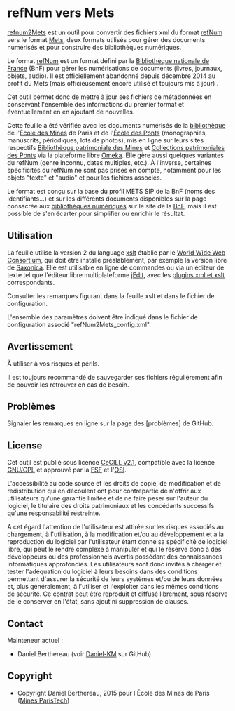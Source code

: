 refNum vers Mets
================

[refnum2Mets] est un outil pour convertir des fichiers xml du format [refNum]
vers le format [Mets], deux formats utilisés pour gérer des documents numérisés
et pour construire des bibliothèques numériques.

Le format [refNum] est un format défini par la [Bibliothèque nationale de France]
(BnF) pour gérer les numérisations de documents (livres, journaux, objets,
audio). Il est officiellement abandonné depuis décembre 2014 au profit du Mets
(mais officieusement encore utilisé et toujours mis à jour) .

Cet outil permet donc de mettre à jour ses fichiers de métadonnées en conservant
l'ensemble des informations du premier format et éventuellement en en ajoutant
de nouvelles.

Cette feuille a été vérifiée avec les documents numérisés de la [bibliothèque]
de l'[École des Mines] de Paris et de l'[École des Ponts] (monographies,
manuscrits, périodiques, lots de photos), mis en ligne sur leurs sites
respectifs [Bibliothèque patrimoniale des Mines] et [Collections patrimoniales des Ponts]
via la plateforme libre [Omeka]. Elle gère aussi quelques variantes du refNum
(genre inconnu, dates multiples, etc.). À l'inverse, certaines spécificités du
refNum ne sont pas prises en compte, notamment pour les objets "texte" et
"audio" et pour les fichiers associés.

Le format est conçu sur la base du profil METS SIP de la BnF (noms des
identifiants...) et sur les différents documents disponibles sur la page
consacrée aux [bibliothèques numériques] sur le site de la [BnF], mais il est
possible de s'en écarter pour simplifier ou enrichir le résultat.


Utilisation
-----------

La feuille utilise la version 2 du language [xslt] établie par le
[World Wide Web Consortium], qui doit être installé préalablement, par exemple
la version libre de [Saxonica]. Elle est utilisable en ligne de commandes ou via
un éditeur de texte tel que l'éditeur libre multiplateforme [jEdit], avec les
[plugins xml et xslt] correspondants.

Consulter les remarques figurant dans la feuille xslt et dans le fichier de
configuration.

L'ensemble des paramètres doivent être indiqué dans le fichier de configuration
associé "refNum2Mets_config.xml".


Avertissement
-------------

À utiliser à vos risques et périls.

Il est toujours recommandé de sauvegarder ses fichiers régulièrement afin de
pouvoir les retrouver en cas de besoin.


Problèmes
---------

Signaler les remarques en ligne sur la page des [problèmes] de GitHub.


License
-------

Cet outil est publié sous licence [CeCILL v2.1], compatible avec la licence
[GNU/GPL] et approuvé par la [FSF] et l'[OSI].

L'accessibilité au code source et les droits de copie, de modification et de
redistribution qui en découlent ont pour contrepartie de n'offrir aux
utilisateurs qu'une garantie limitée et de ne faire peser sur l'auteur du
logiciel, le titulaire des droits patrimoniaux et les concédants successifs
qu'une responsabilité restreinte.

A cet égard l'attention de l'utilisateur est attirée sur les risques associés au
chargement, à l'utilisation, à la modification et/ou au développement et à la
reproduction du logiciel par l'utilisateur étant donné sa spécificité de
logiciel libre, qui peut le rendre complexe à manipuler et qui le réserve donc à
des développeurs ou des professionnels avertis possédant des connaissances
informatiques approfondies. Les utilisateurs sont donc invités à charger et
tester l'adéquation du logiciel à leurs besoins dans des conditions permettant
d'assurer la sécurité de leurs systèmes et/ou de leurs données et, plus
généralement, à l'utiliser et l'exploiter dans les mêmes conditions de sécurité.
Ce contrat peut être reproduit et diffusé librement, sous réserve de le
conserver en l'état, sans ajout ni suppression de clauses.


Contact
-------

Mainteneur actuel :

* Daniel Berthereau (voir [Daniel-KM] sur GitHub)


Copyright
---------

* Copyright Daniel Berthereau, 2015 pour l'École des Mines de Paris ([Mines ParisTech])


[refNum2Mets]: https://github.com/Daniel-KM/refNum2Mets
[Bibliothèque nationale de France]: http://www.bnf.fr
[refNum]: http://bibnum.bnf.fr/refNum
[Mets]: https://www.loc.gov/standards/mets
[BnF]: http://www.bnf.fr
[bibliothèque]: http://bib.mines-paristech.fr
[École des Mines]: https://www.mines-paristech.fr
[École des Ponts]: http://www.enpc.fr
[Bibliothèque patrimoniale des Mines]: https://patrimoine.mines-paristech.fr
[Collections patrimoniales des Ponts]: http://patrimoine.enpc.fr
[Omeka]: https://omeka.org
[bibliothèques numériques]: http://bibnum.bnf.fr
[xslt]: https://www.w3.org/TR/xslt20
[World Wide Web Consortium]: https://www.w3.org
[Saxonica]: http://www.saxonica.com/download/opensource.xml
[jEdit]: http://www.jedit.org
[plugins xml et xslt]: http://plugins.jedit.org/list.php?category=4
[issues]: https://github.com/Daniel-KM/refNum2Mets/issues
[CeCILL v2.1]: https://www.cecill.info/licences/Licence_CeCILL_V2.1-fr.html
[GNU/GPL]: https://www.gnu.org/licenses/gpl-3.0.html
[FSF]: https://www.fsf.org
[OSI]: http://opensource.org
[bibliothèque]: http://bib.mines-paristech.fr
[Mines ParisTech]: https://www.mines-paristech.fr
[Daniel-KM]: https://github.com/Daniel-KM "Daniel Berthereau"
